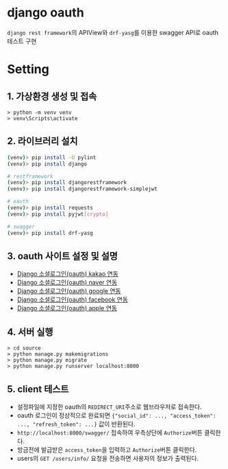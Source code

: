 # django oauth

`django rest framework`의 APIView와 `drf-yasg`를 이용한 swagger API로 oauth 테스트 구현 

# Setting

## 1. 가상환경 생성 및 접속

```
> python -m venv venv
> venv\Scripts\activate
```

## 2. 라이브러리 설치

```bash
(venv)> pip install -U pylint
(venv)> pip install django

# restframework
(venv)> pip install djangorestframework
(venv)> pip install djangorestframework-simplejwt

# oauth
(venv)> pip install requests
(venv)> pip install pyjwt[crypto]

# swagger
(venv)> pip install drf-yasg
```

## 3. oauth 사이트 설정 및 설명

- [Django 소셜로그인(oauth) kakao 연동](https://sangjuncha-dev.github.io/posts/framework/django/2021-10-11-django-oauth-kakao/)
- [Django 소셜로그인(oauth) naver 연동](https://sangjuncha-dev.github.io/posts/framework/django/2021-11-12-django-oauth-naver/)
- [Django 소셜로그인(oauth) google 연동](https://sangjuncha-dev.github.io/posts/framework/django/2021-11-22-django-oauth-google/)
- [Django 소셜로그인(oauth) facebook 연동](https://sangjuncha-dev.github.io/posts/framework/django/2021-12-29-django-oauth-facebook/)
- [Django 소셜로그인(oauth) apple 연동](https://sangjuncha-dev.github.io/posts/framework/django/2021-12-28-django-oauth-apple/)

## 4. 서버 실행

```
> cd source
> python manage.py makemigrations
> python manage.py migrate
> python manage.py runserver localhost:8000
```

## 5. client 테스트

- 설정파일에 지정한 oauth의 `REDIRECT_URI`주소로 웹브라우저로 접속한다.
- oauth 로그인이 정상적으로 완료되면 `{"social_id": ..., "access_token": ..., "refresh_token": ...}` 값이 반환된다.
- `http://localhost:8000/swagger/` 접속하여 우측상단에 `Authorize`버튼 클릭한다.
- 방금전에 발급받은 `access_token`을 입력하고 `Authorize`버튼 클릭한다.
- users의 `GET /users/info/` 요청을 전송하면 사용자의 정보가 출력된다.